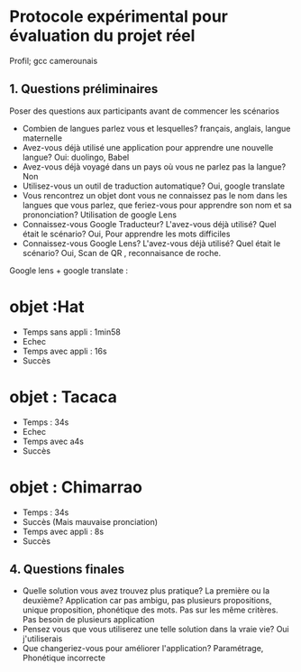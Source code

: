 # Protocole expérimental pour évaluation du projet réel

Profil; gcc camerounais

## 1. Questions préliminaires

Poser des questions aux participants avant de commencer les scénarios

- Combien de langues parlez vous et lesquelles?
français, anglais, langue maternelle
- Avez-vous déjà utilisé une application pour apprendre une nouvelle langue?
Oui: duolingo, Babel
- Avez-vous déjà voyagé dans un pays où vous ne parlez pas la langue?
Non 
- Utilisez-vous un outil de traduction automatique?
Oui, google translate
- Vous rencontrez un objet dont vous ne connaissez pas le nom dans les langues que vous parlez, que feriez-vous pour apprendre son nom et sa prononciation?
Utilisation de google Lens
- Connaissez-vous Google Traducteur? L'avez-vous déjà utilisé? Quel était le scénario? 
Oui, Pour apprendre les mots difficiles
- Connaissez-vous Google Lens? L'avez-vous déjà utilisé? Quel était le scénario?  Oui, Scan de QR , reconnaisance de roche.


Google lens + google translate :
# objet :Hat 
* Temps sans appli : 1min58
* Echec
* Temps avec appli : 16s
* Succès


# objet : Tacaca
* Temps :  34s
* Echec
* Temps avec a4s
* Succès

# objet : Chimarrao
* Temps :  34s
* Succès (Mais mauvaise pronciation)
* Temps avec appli : 8s
* Succès



## 4. Questions finales
- Quelle solution vous avez trouvez plus pratique? La première ou la deuxième? 
Application car pas ambigu, pas plusieurs propositions, unique proposition, phonétique des mots. 
Pas sur les même critères. Pas besoin de plusieurs application
- Pensez vous que vous utiliserez une telle solution dans la vraie vie?
Oui j'utiliserais
- Que changeriez-vous pour améliorer l'application?
Paramétrage, Phonétique incorrecte